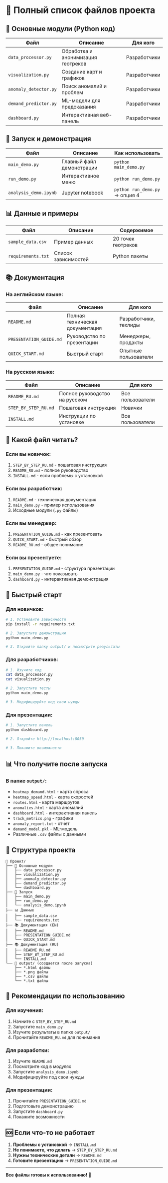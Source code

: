 # 📁 Полный список файлов проекта

## 🎯 Основные модули (Python код)

| Файл | Описание | Для кого |
|------|----------|----------|
| `data_processor.py` | Обработка и анонимизация геотреков | Разработчики |
| `visualization.py` | Создание карт и графиков | Разработчики |
| `anomaly_detector.py` | Поиск аномалий и проблем | Разработчики |
| `demand_predictor.py` | ML-модели для предсказания | Разработчики |
| `dashboard.py` | Интерактивная веб-панель | Разработчики |

## 🚀 Запуск и демонстрация

| Файл | Описание | Как использовать |
|------|----------|------------------|
| `main_demo.py` | Главный файл демонстрации | `python main_demo.py` |
| `run_demo.py` | Интерактивное меню | `python run_demo.py` |
| `analysis_demo.ipynb` | Jupyter notebook | `python run_demo.py` → опция 4 |

## 📊 Данные и примеры

| Файл | Описание | Содержимое |
|------|----------|------------|
| `sample_data.csv` | Пример данных | 20 точек геотреков |
| `requirements.txt` | Список зависимостей | Python пакеты |

## 📚 Документация

### На английском языке:
| Файл | Описание | Для кого |
|------|----------|----------|
| `README.md` | Полная техническая документация | Разработчики, техлиды |
| `PRESENTATION_GUIDE.md` | Руководство по презентации | Менеджеры, продакты |
| `QUICK_START.md` | Быстрый старт | Опытные пользователи |

### На русском языке:
| Файл | Описание | Для кого |
|------|----------|----------|
| `README_RU.md` | Полное руководство на русском | Все пользователи |
| `STEP_BY_STEP_RU.md` | Пошаговая инструкция | Новички |
| `INSTALL.md` | Инструкции по установке | Все пользователи |

## 🎯 Какой файл читать?

### Если вы новичок:
1. `STEP_BY_STEP_RU.md` - пошаговая инструкция
2. `README_RU.md` - полное руководство
3. `INSTALL.md` - если проблемы с установкой

### Если вы разработчик:
1. `README.md` - техническая документация
2. `main_demo.py` - пример использования
3. Исходные модули (`.py` файлы)

### Если вы менеджер:
1. `PRESENTATION_GUIDE.md` - как презентовать
2. `QUICK_START.md` - быстрый обзор
3. `README_RU.md` - общее понимание

### Если вы презентуете:
1. `PRESENTATION_GUIDE.md` - структура презентации
2. `main_demo.py` - что показывать
3. `dashboard.py` - интерактивная демонстрация

## 🚀 Быстрый старт

### Для новичков:
```bash
# 1. Установите зависимости
pip install -r requirements.txt

# 2. Запустите демонстрацию
python main_demo.py

# 3. Откройте папку output/ и посмотрите результаты
```

### Для разработчиков:
```bash
# 1. Изучите код
cat data_processor.py
cat visualization.py

# 2. Запустите тесты
python main_demo.py

# 3. Модифицируйте под свои нужды
```

### Для презентации:
```bash
# 1. Запустите панель
python dashboard.py

# 2. Откройте http://localhost:8050

# 3. Покажите возможности
```

## 📊 Что получите после запуска

### В папке `output/`:
- `heatmap_demand.html` - карта спроса
- `heatmap_speed.html` - карта скоростей  
- `routes.html` - карта маршрутов
- `anomalies.html` - карта аномалий
- `dashboard.html` - интерактивная панель
- `track_metrics.png` - графики
- `anomaly_report.txt` - отчет
- `demand_model.pkl` - ML-модель
- Различные `.csv` файлы с данными

## 🔧 Структура проекта

```
📁 Проект/
├── 🐍 Основные модули
│   ├── data_processor.py
│   ├── visualization.py
│   ├── anomaly_detector.py
│   ├── demand_predictor.py
│   └── dashboard.py
├── 🚀 Запуск
│   ├── main_demo.py
│   ├── run_demo.py
│   └── analysis_demo.ipynb
├── 📊 Данные
│   ├── sample_data.csv
│   └── requirements.txt
├── 📚 Документация (EN)
│   ├── README.md
│   ├── PRESENTATION_GUIDE.md
│   └── QUICK_START.md
├── 📚 Документация (RU)
│   ├── README_RU.md
│   ├── STEP_BY_STEP_RU.md
│   └── INSTALL.md
└── 📁 output/ (создается после запуска)
    ├── *.html файлы
    ├── *.png файлы
    ├── *.csv файлы
    └── *.txt файлы
```

## 🎯 Рекомендации по использованию

### Для изучения:
1. Начните с `STEP_BY_STEP_RU.md`
2. Запустите `main_demo.py`
3. Изучите результаты в папке `output/`
4. Прочитайте `README_RU.md` для понимания

### Для разработки:
1. Изучите `README.md`
2. Посмотрите код в модулях
3. Запустите `analysis_demo.ipynb`
4. Модифицируйте под свои нужды

### Для презентации:
1. Прочитайте `PRESENTATION_GUIDE.md`
2. Подготовьте демонстрацию
3. Запустите `dashboard.py`
4. Покажите возможности

## 🆘 Если что-то не работает

1. **Проблемы с установкой** → `INSTALL.md`
2. **Не понимаете, что делать** → `STEP_BY_STEP_RU.md`
3. **Нужны технические детали** → `README.md`
4. **Готовите презентацию** → `PRESENTATION_GUIDE.md`

---
**Все файлы готовы к использованию!** 🚀
